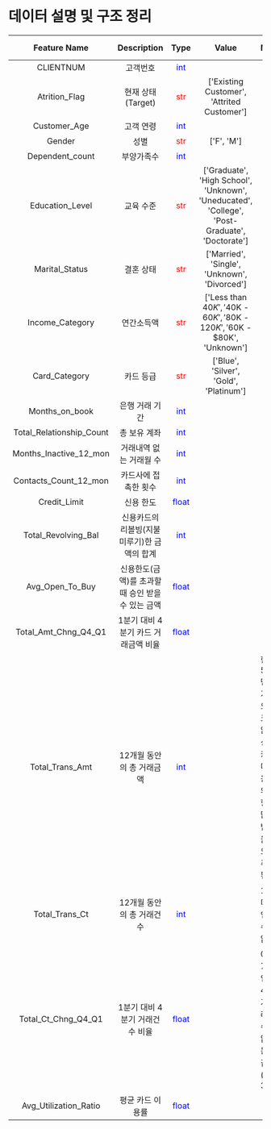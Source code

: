 # 데이터 설명 및 구조 정리

|Feature Name|Description|Type|Value|Note|Missing Value|
|:---:|:---:|:---:|:---:|:---|:---|
|CLIENTNUM|고객번호|<span style="color: blue">int</span>||||
|Atrition_Flag|현재 상태(Target)|<span style="color: red">str</span>|['Existing Customer', 'Attrited Customer']|||
|Customer_Age|고객 연령|<span style="color: blue">int</span>||||
|Gender|성별|<span style="color: red">str</span>|['F', 'M']|||
|Dependent_count|부양가족수|<span style="color: blue">int</span>||||
|Education_Level|교육 수준|<span style="color: red">str</span>|['Graduate', 'High School', 'Unknown', 'Uneducated', 'College', 'Post-Graduate', 'Doctorate']||`Unknown`|
|Marital_Status|결혼 상태|<span style="color: red">str</span>|['Married', 'Single', 'Unknown', 'Divorced']||`Unknown`|
|Income_Category|연간소득액|<span style="color: red">str</span>|['Less than $40K', '$40K - $60K', '$80K - $120K', '$60K - $80K', 'Unknown']||`Unknown`|
|Card_Category|카드 등급|<span style="color: red">str</span>|['Blue', 'Silver', 'Gold', 'Platinum']|||
|Months_on_book|은행 거래 기간|<span style="color: blue">int</span>||||
|Total_Relationship_Count|총 보유 계좌|<span style="color: blue">int</span>||||
|Months_Inactive_12_mon|거래내역 없는 거래월 수|<span style="color: blue">int</span>||||
|Contacts_Count_12_mon|카드사에 접촉한 횟수|<span style="color: blue">int</span>||||
|Credit_Limit|신용 한도|<span style="color: blue">float</span>||||
|Total_Revolving_Bal|신용카드의 리볼빙(지불 미루기)한 금액의 합계|<span style="color: blue">int</span>||||
|Avg_Open_To_Buy|신용한도(금액)를 초과할 때 승인 받을 수 있는 금액|<span style="color: blue">float</span>||||
|Total_Amt_Chng_Q4_Q1|1분기 대비 4분기 카드 거래금액 비율|<span style="color: blue">float</span>||||
|Total_Trans_Amt|12개월 동안의 총 거래금액|<span style="color: blue">int</span>||한화 540만원 가량으로 크지 않다. 신용카드 미사용자의 영향을 많이 받았을 것으로 추정된다.||
|Total_Trans_Ct|12개월 동안의 총 거래건수|<span style="color: blue">int</span>||10건 미만인 건수는 없다.||
|Total_Ct_Chng_Q4_Q1|1분기 대비 4분기 거래건수 비율|<span style="color: blue">float</span>||0은 7건인데 4분기 거래 건수가 없다는 것 같다. (최대 3.7)||
|Avg_Utilization_Ratio|평균 카드 이용률|<span style="color: blue">float</span>||||
